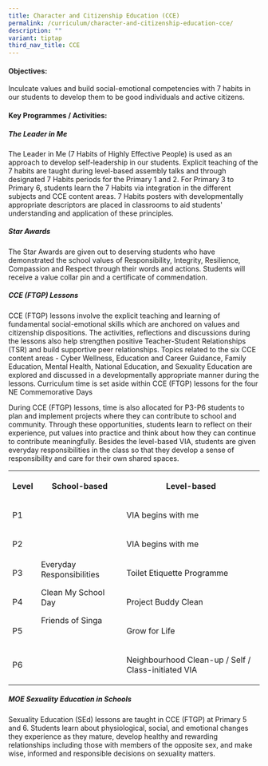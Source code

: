 ```yaml
---
title: Character and Citizenship Education (CCE)
permalink: /curriculum/character-and-citizenship-education-cce/
description: ""
variant: tiptap
third_nav_title: CCE
---
```

<h4>Objectives:</h4>
<p>Inculcate values and build social-emotional competencies with 7 habits
in our students to develop them to be good individuals and active citizens.</p>
<h4>Key Programmes / Activities:</h4>
<h5>The Leader in Me</h5>
<p>The Leader in Me (7 Habits of Highly Effective People) is used as an approach
to develop self-leadership in our students. Explicit teaching of the 7
habits are taught during level-based assembly talks and through designated
7 Habits periods for the Primary 1 and 2. For Primary 3 to Primary 6, students
learn the 7 Habits via integration in the different subjects and CCE content
areas. 7 Habits posters with developmentally appropriate descriptors are
placed in classrooms to aid students' understanding and application of
these principles.</p>
<h5>Star Awards</h5>
<p>The Star Awards are given out to deserving students who have demonstrated
the school values of Responsibility, Integrity, Resilience, Compassion
and Respect through their words and actions. Students will receive a value
collar pin and a certificate of commendation.</p>
<h5>CCE (FTGP) Lessons</h5>
<p>CCE (FTGP) lessons involve the explicit teaching and learning of fundamental
social-emotional skills which are anchored on values and citizenship dispositions.
The activities, reflections and discussions during the lessons also help
strengthen positive Teacher-Student Relationships (TSR) and build supportive
peer relationships. Topics related to the six CCE content areas - Cyber
Wellness, Education and Career Guidance, Family Education, Mental Health,
National Education, and Sexuality Education are explored and discussed
in a developmentally appropriate manner during the lessons. Curriculum
time is set aside within CCE (FTGP) lessons for the four NE Commemorative
Days</p>
<p>During CCE (FTGP) lessons, time is also allocated for P3-P6 students to
plan and implement projects where they can contribute to school and community.
Through these opportunities, students learn to reflect on their experience,
put values into practice and think about how they can continue to contribute
meaningfully. Besides the level-based VIA, students are given everyday
responsibilities in the class so that they develop a sense of responsibility
and care for their own shared spaces.
<br>
</p>
<table style="minWidth: 75px">
<colgroup>
<col>
<col>
<col>
</colgroup>
<tbody>
<tr>
<th rowspan="1" colspan="1">
<p>Level</p>
</th>
<th rowspan="1" colspan="1">
<p>School-based</p>
</th>
<th rowspan="1" colspan="1">
<p>Level-based</p>
</th>
</tr>
<tr>
<td rowspan="1" colspan="1">
<p>P1</p>
</td>
<td rowspan="6" colspan="1">
<p>Everyday Responsibilities</p>
<p>Clean My School Day</p>
<p>Friends of Singa</p>
</td>
<td rowspan="1" colspan="1">
<p>VIA begins with me</p>
</td>
</tr>
<tr>
<td rowspan="1" colspan="1">
<p>P2</p>
</td>
<td rowspan="1" colspan="1">
<p>VIA begins with me</p>
</td>
</tr>
<tr>
<td rowspan="1" colspan="1">
<p>P3</p>
</td>
<td rowspan="1" colspan="1">
<p>Toilet Etiquette Programme</p>
</td>
</tr>
<tr>
<td rowspan="1" colspan="1">
<p>P4</p>
</td>
<td rowspan="1" colspan="1">
<p>Project Buddy Clean</p>
</td>
</tr>
<tr>
<td rowspan="1" colspan="1">
<p>P5</p>
</td>
<td rowspan="1" colspan="1">
<p>Grow for Life</p>
</td>
</tr>
<tr>
<td rowspan="1" colspan="1">
<p>P6</p>
</td>
<td rowspan="1" colspan="1">
<p>Neighbourhood Clean-up / Self / Class-initiated VIA</p>
</td>
</tr>
</tbody>
</table>
<h5>MOE Sexuality Education in Schools</h5>
<p>Sexuality Education (SEd) lessons are taught in CCE (FTGP) at Primary
5 and 6. Students learn about physiological, social, and emotional changes
they experience as they mature, develop healthy and rewarding relationships
including those with members of the opposite sex, and make wise, informed
and responsible decisions on sexuality matters.</p>